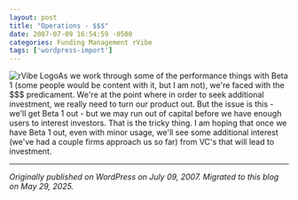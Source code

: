 ```yaml
---
layout: post
title: "Operations - $$$"
date: 2007-07-09 16:54:59 -0500
categories: Funding Management rVibe
tags: ['wordpress-import']
---
```


![rVibe Logo](http://meansofproduction.wordpress.com/wp-content/uploads/2007/02/rvibelogo.thumbnail.jpeg)As we work through some of the performance things with Beta 1 (some people would be content with it, but I am not), we're faced with the $$$ predicament. We're at the point where in order to seek additional investment, we really need to turn our product out. But the issue is this - we'll get Beta 1 out - but we may run out of capital before we have enough users to interest investors. That is the tricky thing. I am hoping that once we have Beta 1 out, even with minor usage, we'll see some additional interest (we've had a couple firms approach us so far) from VC's that will lead to investment.

---

*Originally published on WordPress on July 09, 2007. Migrated to this blog on May 29, 2025.*
